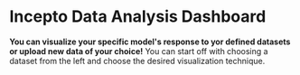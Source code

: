 # Incepto Data Analysis Dashboard

**You can visualize your specific model's  response to yor defined datasets or upload new data of your choice!**
You can start off with choosing a dataset from the left and choose the desired visualization technique.
